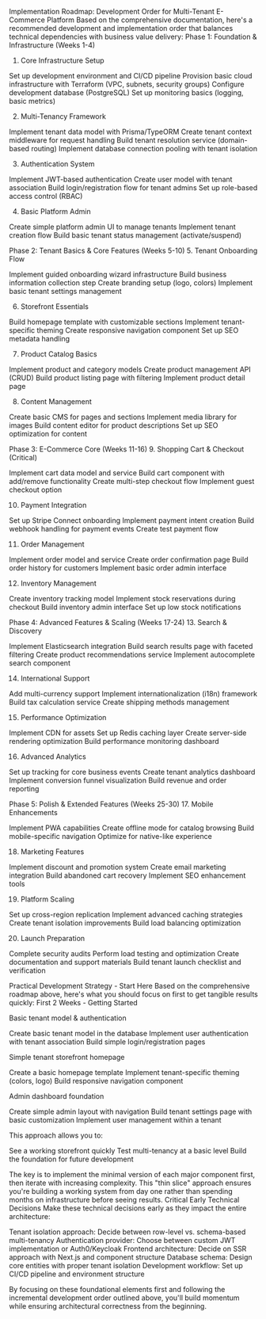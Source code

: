 Implementation Roadmap: Development Order for Multi-Tenant E-Commerce Platform
Based on the comprehensive documentation, here's a recommended development and implementation order that balances technical dependencies with business value delivery:
Phase 1: Foundation & Infrastructure (Weeks 1-4)

1. Core Infrastructure Setup

Set up development environment and CI/CD pipeline
Provision basic cloud infrastructure with Terraform (VPC, subnets, security groups)
Configure development database (PostgreSQL)
Set up monitoring basics (logging, basic metrics)

2. Multi-Tenancy Framework

Implement tenant data model with Prisma/TypeORM
Create tenant context middleware for request handling
Build tenant resolution service (domain-based routing)
Implement database connection pooling with tenant isolation

3. Authentication System

Implement JWT-based authentication
Create user model with tenant association
Build login/registration flow for tenant admins
Set up role-based access control (RBAC)

4. Basic Platform Admin

Create simple platform admin UI to manage tenants
Implement tenant creation flow
Build basic tenant status management (activate/suspend)

Phase 2: Tenant Basics & Core Features (Weeks 5-10) 5. Tenant Onboarding Flow

Implement guided onboarding wizard infrastructure
Build business information collection step
Create branding setup (logo, colors)
Implement basic tenant settings management

6. Storefront Essentials

Build homepage template with customizable sections
Implement tenant-specific theming
Create responsive navigation component
Set up SEO metadata handling

7. Product Catalog Basics

Implement product and category models
Create product management API (CRUD)
Build product listing page with filtering
Implement product detail page

8. Content Management

Create basic CMS for pages and sections
Implement media library for images
Build content editor for product descriptions
Set up SEO optimization for content

Phase 3: E-Commerce Core (Weeks 11-16) 9. Shopping Cart & Checkout (Critical)

Implement cart data model and service
Build cart component with add/remove functionality
Create multi-step checkout flow
Implement guest checkout option

10. Payment Integration

Set up Stripe Connect onboarding
Implement payment intent creation
Build webhook handling for payment events
Create test payment flow

11. Order Management

Implement order model and service
Create order confirmation page
Build order history for customers
Implement basic order admin interface

12. Inventory Management

Create inventory tracking model
Implement stock reservations during checkout
Build inventory admin interface
Set up low stock notifications

Phase 4: Advanced Features & Scaling (Weeks 17-24) 13. Search & Discovery

Implement Elasticsearch integration
Build search results page with faceted filtering
Create product recommendations service
Implement autocomplete search component

14. International Support

Add multi-currency support
Implement internationalization (i18n) framework
Build tax calculation service
Create shipping methods management

15. Performance Optimization

Implement CDN for assets
Set up Redis caching layer
Create server-side rendering optimization
Build performance monitoring dashboard

16. Advanced Analytics

Set up tracking for core business events
Create tenant analytics dashboard
Implement conversion funnel visualization
Build revenue and order reporting

Phase 5: Polish & Extended Features (Weeks 25-30) 17. Mobile Enhancements

Implement PWA capabilities
Create offline mode for catalog browsing
Build mobile-specific navigation
Optimize for native-like experience

18. Marketing Features

Implement discount and promotion system
Create email marketing integration
Build abandoned cart recovery
Implement SEO enhancement tools

19. Platform Scaling

Set up cross-region replication
Implement advanced caching strategies
Create tenant isolation improvements
Build load balancing optimization

20. Launch Preparation

Complete security audits
Perform load testing and optimization
Create documentation and support materials
Build tenant launch checklist and verification

Practical Development Strategy - Start Here
Based on the comprehensive roadmap above, here's what you should focus on first to get tangible results quickly:
First 2 Weeks - Getting Started

Basic tenant model & authentication

Create basic tenant model in the database
Implement user authentication with tenant association
Build simple login/registration pages

Simple tenant storefront homepage

Create a basic homepage template
Implement tenant-specific theming (colors, logo)
Build responsive navigation component

Admin dashboard foundation

Create simple admin layout with navigation
Build tenant settings page with basic customization
Implement user management within a tenant

This approach allows you to:

See a working storefront quickly
Test multi-tenancy at a basic level
Build the foundation for future development

The key is to implement the minimal version of each major component first, then iterate with increasing complexity. This "thin slice" approach ensures you're building a working system from day one rather than spending months on infrastructure before seeing results.
Critical Early Technical Decisions
Make these technical decisions early as they impact the entire architecture:

Tenant isolation approach: Decide between row-level vs. schema-based multi-tenancy
Authentication provider: Choose between custom JWT implementation or Auth0/Keycloak
Frontend architecture: Decide on SSR approach with Next.js and component structure
Database schema: Design core entities with proper tenant isolation
Development workflow: Set up CI/CD pipeline and environment structure

By focusing on these foundational elements first and following the incremental development order outlined above, you'll build momentum while ensuring architectural correctness from the beginning.
